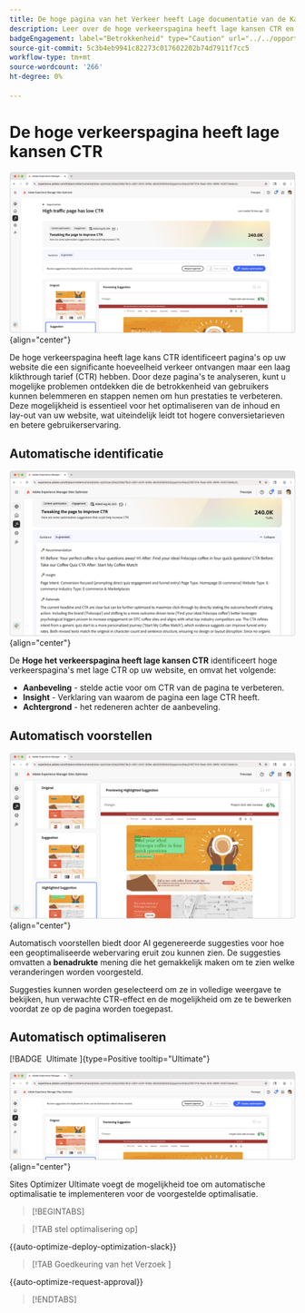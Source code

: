 ```yaml
---
title: De hoge pagina van het Verkeer heeft Lage documentatie van de Kans CTR
description: Leer over de hoge verkeerspagina heeft lage kansen CTR en hoe te om het te gebruiken om de betrokkenheid op uw website te verhogen.
badgeEngagement: label="Betrokkenheid" type="Caution" url="../../opportunity-types/engagement.md" tooltip="Betrokkenheid"
source-git-commit: 5c3b4eb9941c82273c017602202b74d7911f7cc5
workflow-type: tm+mt
source-wordcount: '266'
ht-degree: 0%

---
```



# De hoge verkeerspagina heeft lage kansen CTR

![ Hoog verkeerspagina heeft lage kansen CTR ](./assets/high-traffic-page-has-low-ctr/hero.png){align="center"}

De hoge verkeerspagina heeft lage kans CTR identificeert pagina&#39;s op uw website die een significante hoeveelheid verkeer ontvangen maar een laag klikthrough tarief (CTR) hebben. Door deze pagina&#39;s te analyseren, kunt u mogelijke problemen ontdekken die de betrokkenheid van gebruikers kunnen belemmeren en stappen nemen om hun prestaties te verbeteren. Deze mogelijkheid is essentieel voor het optimaliseren van de inhoud en lay-out van uw website, wat uiteindelijk leidt tot hogere conversietarieven en betere gebruikerservaring.

## Automatische identificatie

![ auto-identificeer hoge verkeerspagina heeft lage kwesties CTR ](./assets/high-traffic-page-has-low-ctr/auto-identify.png){align="center"}

De **Hoge het verkeerspagina heeft lage kansen CTR** identificeert hoge verkeerspagina&#39;s met lage CTR op uw website, en omvat het volgende:

* **Aanbeveling** - stelde actie voor om CTR van de pagina te verbeteren.
* **Insight** - Verklaring van waarom de pagina een lage CTR heeft.
* **Achtergrond** - het redeneren achter de aanbeveling.

## Automatisch voorstellen

![ auto-stelt hoge verkeerspagina voor heeft lage kwesties CTR ](./assets/high-traffic-page-has-low-ctr/auto-suggest.png){align="center"}

Automatisch voorstellen biedt door AI gegenereerde suggesties voor hoe een geoptimaliseerde webervaring eruit zou kunnen zien. De suggesties omvatten a **benadrukte** mening die het gemakkelijk maken om te zien welke veranderingen worden voorgesteld.

Suggesties kunnen worden geselecteerd om ze in volledige weergave te bekijken, hun verwachte CTR-effect en de mogelijkheid om ze te bewerken voordat ze op de pagina worden toegepast.

## Automatisch optimaliseren

[!BADGE &#x200B; Ultimate &#x200B;]{type=Positive tooltip="Ultimate"}

![ auto-optimaliseer hoge verkeerspagina heeft lage kwesties CTR ](./assets/high-traffic-page-has-low-ctr/auto-optimize.png){align="center"}

Sites Optimizer Ultimate voegt de mogelijkheid toe om automatische optimalisatie te implementeren voor de voorgestelde optimalisatie.

>[!BEGINTABS]

>[!TAB stel optimalisering  op]

{{auto-optimize-deploy-optimization-slack}}

>[!TAB  Goedkeuring van het Verzoek ]

{{auto-optimize-request-approval}}

>[!ENDTABS]
